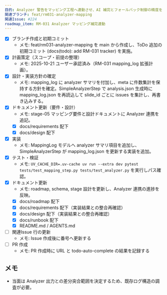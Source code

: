 ```yaml
---
目的: Analyzer 警告をマッピング工程へ連動させ、AI 補完とフォールバック制御の精度を高める
関連ブランチ: feat/rm031-analyzer-mapping
関連Issue: #224
roadmap_item: RM-031 Analyzer マッピング補完連動
---
```


- [x] ブランチ作成と初期コミット
  - メモ: feat/rm031-analyzer-mapping を main から作成し、ToDo 追加の初期コミット (docs(todo): add RM-031 tracker) を実施。
- [x] 計画策定（スコープ・前提の整理）
  - メモ: 2025-10-21 ユーザー承認済み（RM-031 mapping_log 拡張計画）。
- [x] 設計・実装方針の確定
  - メモ: mapping_log に analyzer サマリを付加し、meta に件数集計を保持する方針を確定。SimpleAnalyzerStep で analysis.json 生成時に mapping_log.json を再読込して slide_id ごとに issues を集計し、再書き込みする。
- [x] ドキュメント更新（要件・設計）
  - メモ: stage-05 マッピング要件と設計ドキュメントに Analyzer 連携を追記。
  - [x] docs/requirements 配下
  - [x] docs/design 配下
- [x] 実装
  - メモ: MappingLog モデルへ analyzer サマリ項目を追加し、SimpleAnalyzerStep が mapping_log.json を更新する実装を追加。
- [x] テスト・検証
  - メモ: `UV_CACHE_DIR=.uv-cache uv run --extra dev pytest tests/test_mapping_step.py tests/test_analyzer.py` を実行しパス確認。
- [x] ドキュメント更新
  - メモ: roadmap, schema, stage 設計を更新し、Analyzer 連携の進捗を反映。
  - [x] docs/roadmap 配下
  - [x] docs/requirements 配下（実装結果との整合再確認）
  - [x] docs/design 配下（実装結果との整合再確認）
  - [x] docs/runbook 配下
  - [x] README.md / AGENTS.md
- [ ] 関連Issue 行の更新
  - メモ: Issue 作成後に番号へ更新する
- [ ] PR 作成
  - メモ: PR 作成時に URL と todo-auto-complete の結果を記録する

## メモ
- 当面は Analyzer 出力との差分突合範囲を決定するため、既存ログ構造の調査が必要。
